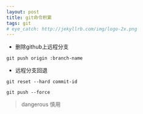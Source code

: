 ```yaml
---
layout: post
title: git命令积累
tags: git
# eye_catch: http://jekyllrb.com/img/logo-2x.png
---
```


- 删除github上远程分支

`git push origin :branch-name`

- 远程分支回退

`git reset --hard commit-id`

`git push --force`
> dangerous 慎用